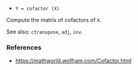 * `Y = cofactor (X)`

Compute the matrix of cofactors of `X`.

See also: `ctranspose`, `adj`, `inv`.

### References

* https://mathworld.wolfram.com/Cofactor.html

